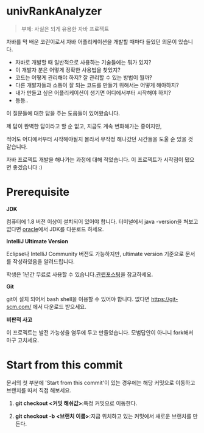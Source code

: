 # univRankAnalyzer

> 부제: 사실은 되게 유용한 자바 프로젝트  

  

자바를 막 배운 코린이로서 자바 어플리케이션을 개발할 때마다 들었던 의문이 있습니다.  

  

- 자바로 개발할 때 일반적으로 사용하는 기술들에는 뭐가 있지?  
- 이 개발자 분은 어떻게 정확한 사용법을 찾았지?  
- 코드는 어떻게 관리해야 하지? 잘 관리할 수 있는 방법이 뭘까?  
- 다른 개발자들과 소통이 잘 되는 코드를 만들기 위해서는 어떻게 해야하지?  
- 내가 만들고 싶은 어플리케이션이 생기면 어디에서부터 시작해야 하지? 
- 등등..



이 질문들에 대한 답을 주는 도움들이 있어왔습니다.  

제 답이 완벽한 답이라고 할 순 없고, 지금도 계속 변화해가는 중이지만,

적어도 어디에서부터 시작해야될지 몰라서 무작정 해나갔던 시간들을 도울 순 있을 것 같습니다. 

자바 프로젝트 개발을 해나가는 과정에 대해 적었습니다. 이 프로젝트가 시작점이 됐으면 좋겠습니다 :) 

# Prerequisite

**JDK**

컴퓨터에 1.8 버전 이상이 설치되어 있어야 합니다. 터미널에서 java -version을 쳐보고 없다면 [oracle](https://www.oracle.com/technetwork/java/javase/downloads/index.html)에서 JDK를 다운로드 하세요.

**IntelliJ Ultimate Version**

Eclipse나 IntelliJ Community 버전도 가능하지만, ultimate version 기준으로 문서를 작성하였음을 알려드립니다.

학생은 1년간 무료로 사용할 수 있습니다.[관련포스팅](https://whitepaek.tistory.com/6)을 참고하세요.

**Git**

git이 설치 되어서 bash shell을 이용할 수 있어야 합니다. 없다면 https://git-scm.com/ 에서 다운로드 받으세요.

**비판적 사고**

이 프로젝트는 발전 가능성을 염두에 두고 만들었습니다. 모범답안이 아니니 fork해서 마구 고치세요.  

# Start from this commit

문서의 첫 부분에 'Start from this commit'이 있는 경우에는 해당 커밋으로 이동하고 브랜치를 따서 직접 해보세요.

1. **git checkout <커밋 해쉬값>**:특정 커밋으로 이동한다.

2. **git checkout -b <브랜치 이름>**:지금 위치하고 있는 커밋에서 새로운 브랜치를 만든다. 
